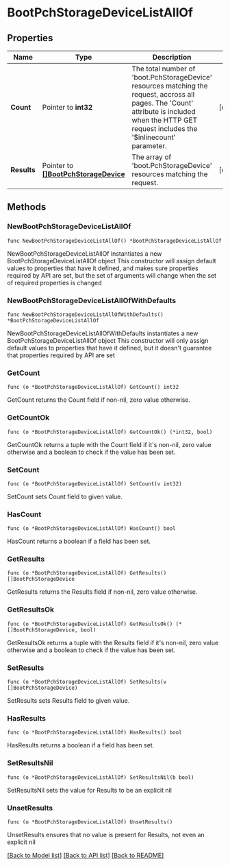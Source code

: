 # BootPchStorageDeviceListAllOf

## Properties

Name | Type | Description | Notes
------------ | ------------- | ------------- | -------------
**Count** | Pointer to **int32** | The total number of &#39;boot.PchStorageDevice&#39; resources matching the request, accross all pages. The &#39;Count&#39; attribute is included when the HTTP GET request includes the &#39;$inlinecount&#39; parameter. | [optional] 
**Results** | Pointer to [**[]BootPchStorageDevice**](boot.PchStorageDevice.md) | The array of &#39;boot.PchStorageDevice&#39; resources matching the request. | [optional] 

## Methods

### NewBootPchStorageDeviceListAllOf

`func NewBootPchStorageDeviceListAllOf() *BootPchStorageDeviceListAllOf`

NewBootPchStorageDeviceListAllOf instantiates a new BootPchStorageDeviceListAllOf object
This constructor will assign default values to properties that have it defined,
and makes sure properties required by API are set, but the set of arguments
will change when the set of required properties is changed

### NewBootPchStorageDeviceListAllOfWithDefaults

`func NewBootPchStorageDeviceListAllOfWithDefaults() *BootPchStorageDeviceListAllOf`

NewBootPchStorageDeviceListAllOfWithDefaults instantiates a new BootPchStorageDeviceListAllOf object
This constructor will only assign default values to properties that have it defined,
but it doesn't guarantee that properties required by API are set

### GetCount

`func (o *BootPchStorageDeviceListAllOf) GetCount() int32`

GetCount returns the Count field if non-nil, zero value otherwise.

### GetCountOk

`func (o *BootPchStorageDeviceListAllOf) GetCountOk() (*int32, bool)`

GetCountOk returns a tuple with the Count field if it's non-nil, zero value otherwise
and a boolean to check if the value has been set.

### SetCount

`func (o *BootPchStorageDeviceListAllOf) SetCount(v int32)`

SetCount sets Count field to given value.

### HasCount

`func (o *BootPchStorageDeviceListAllOf) HasCount() bool`

HasCount returns a boolean if a field has been set.

### GetResults

`func (o *BootPchStorageDeviceListAllOf) GetResults() []BootPchStorageDevice`

GetResults returns the Results field if non-nil, zero value otherwise.

### GetResultsOk

`func (o *BootPchStorageDeviceListAllOf) GetResultsOk() (*[]BootPchStorageDevice, bool)`

GetResultsOk returns a tuple with the Results field if it's non-nil, zero value otherwise
and a boolean to check if the value has been set.

### SetResults

`func (o *BootPchStorageDeviceListAllOf) SetResults(v []BootPchStorageDevice)`

SetResults sets Results field to given value.

### HasResults

`func (o *BootPchStorageDeviceListAllOf) HasResults() bool`

HasResults returns a boolean if a field has been set.

### SetResultsNil

`func (o *BootPchStorageDeviceListAllOf) SetResultsNil(b bool)`

 SetResultsNil sets the value for Results to be an explicit nil

### UnsetResults
`func (o *BootPchStorageDeviceListAllOf) UnsetResults()`

UnsetResults ensures that no value is present for Results, not even an explicit nil

[[Back to Model list]](../README.md#documentation-for-models) [[Back to API list]](../README.md#documentation-for-api-endpoints) [[Back to README]](../README.md)


